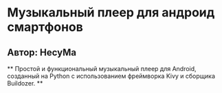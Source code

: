 # Музыкальный плеер для андроид смартфонов
## Автор: HecyMa
**
Простой и функциональный музыкальный плеер для Android, созданный на Python с использованием фреймворка Kivy и сборщика Buildozer. 
**
